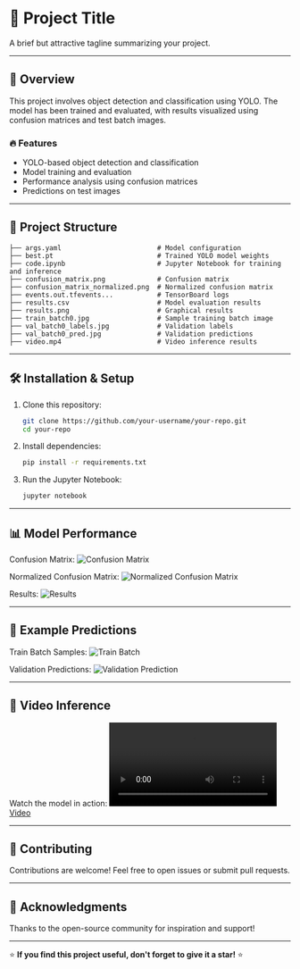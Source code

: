 # 📌 Project Title

A brief but attractive tagline summarizing your project.

---

## 🚀 Overview
This project involves object detection and classification using YOLO. The model has been trained and evaluated, with results visualized using confusion matrices and test batch images.

### 🔥 Features
- YOLO-based object detection and classification
- Model training and evaluation
- Performance analysis using confusion matrices
- Predictions on test images

---

## 📂 Project Structure
```
├── args.yaml                        # Model configuration
├── best.pt                          # Trained YOLO model weights
├── code.ipynb                       # Jupyter Notebook for training and inference
├── confusion_matrix.png             # Confusion matrix
├── confusion_matrix_normalized.png  # Normalized confusion matrix
├── events.out.tfevents...           # TensorBoard logs
├── results.csv                      # Model evaluation results
├── results.png                      # Graphical results
├── train_batch0.jpg                 # Sample training batch image
├── val_batch0_labels.jpg            # Validation labels
├── val_batch0_pred.jpg              # Validation predictions
├── video.mp4                        # Video inference results
```

---

## 🛠 Installation & Setup
1. Clone this repository:
   ```sh
   git clone https://github.com/your-username/your-repo.git
   cd your-repo
   ```
2. Install dependencies:
   ```sh
   pip install -r requirements.txt
   ```
3. Run the Jupyter Notebook:
   ```sh
   jupyter notebook
   ```

---

## 📊 Model Performance
Confusion Matrix:
![Confusion Matrix](confusion_matrix.png)

Normalized Confusion Matrix:
![Normalized Confusion Matrix](confusion_matrix_normalized.png)

Results:
![Results](results.png)

---

## 🎯 Example Predictions
Train Batch Samples:
![Train Batch](train_batch0.jpg)

Validation Predictions:
![Validation Prediction](val_batch0_pred.jpg)

---

## 🎥 Video Inference
Watch the model in action:
[![Video](video.mp4)](video.mp4)

---



## 🤝 Contributing
Contributions are welcome! Feel free to open issues or submit pull requests.

---

## 🌟 Acknowledgments
Thanks to the open-source community for inspiration and support!

---

⭐ **If you find this project useful, don't forget to give it a star!** ⭐

